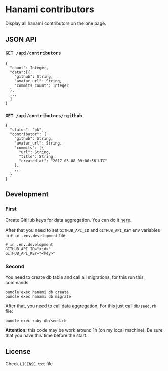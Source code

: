 # Hanami contributors

Display all hanami contributors on the one page.

## JSON API
### `GET /api/contributors`
```
{
  "count": Integer,
  "data":[{
    "github": String,
    "avatar_url": String,
    "commits_count": Integer
  },
  ...
  ]
}
```

### `GET /api/contributors/:github`
```
{
  "status": "ok",
  "contributor": {
    "github": String,
    "avatar_url": String,
    "commits": [{
      "url": String,
      "title": String,
      "created_at": "2017-03-08 09:00:56 UTC"
    },
    ...
  }
}
```

## Development
### First
Create GitHub keys for data aggregation. You can do it [here](https://github.com/settings/applications/new).

After that you need to set `GITHUB_API_ID` and `GITHUB_API_KEY` env variables in `# in .env.development` file:

```
# in .env.development
GITHUB_API_ID="<id>"
GITHUB_API_KEY="<key>"
```

### Second
You need to create db table and call all migrations, for this run this commands
```
bundle exec hanami db create
bundle exec hanami db migrate
```

After that, you need to call data aggregation. For this just call `db/seed.rb` file:
```
bundle exec ruby db/seed.rb
```

**Attention:** this code may be work around 1h (on my local machine). Be sure that you have this time before the start.

## License

Check `LICENSE.txt` file
